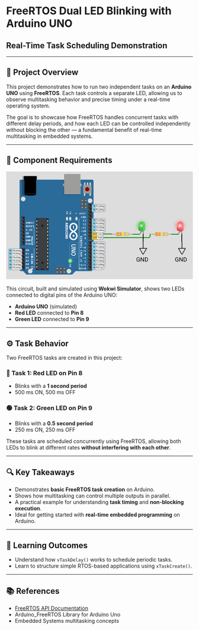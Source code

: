 # FreeRTOS Dual LED Blinking with Arduino UNO  
## Real-Time Task Scheduling Demonstration

---

## 📘 Project Overview

This project demonstrates how to run two independent tasks on an **Arduino UNO** using **FreeRTOS**. Each task controls a separate LED, allowing us to observe multitasking behavior and precise timing under a real-time operating system.

The goal is to showcase how FreeRTOS handles concurrent tasks with different delay periods, and how each LED can be controlled independently without blocking the other — a fundamental benefit of real-time multitasking in embedded systems.

---

## 🧰 Component Requirements  
![Circuit Diagram](circuit.png)

This circuit, built and simulated using **Wokwi Simulator**, shows two LEDs connected to digital pins of the Arduino UNO:

- **Arduino UNO** (simulated)
- **Red LED** connected to **Pin 8**
- **Green LED** connected to **Pin 9**

---

## ⚙️ Task Behavior

Two FreeRTOS tasks are created in this project:

### 🔴 Task 1: Red LED on Pin 8
- Blinks with a **1 second period**
- 500 ms ON, 500 ms OFF

### 🟢 Task 2: Green LED on Pin 9
- Blinks with a **0.5 second period**
- 250 ms ON, 250 ms OFF

These tasks are scheduled concurrently using FreeRTOS, allowing both LEDs to blink at different rates **without interfering with each other**.

---

## 🔍 Key Takeaways

- Demonstrates **basic FreeRTOS task creation** on Arduino.
- Shows how multitasking can control multiple outputs in parallel.
- A practical example for understanding **task timing** and **non-blocking execution**.
- Ideal for getting started with **real-time embedded programming** on Arduino.

---

## 🧠 Learning Outcomes

- Understand how `vTaskDelay()` works to schedule periodic tasks.
- Learn to structure simple RTOS-based applications using `xTaskCreate()`.

---

## 📚 References

- [FreeRTOS API Documentation](https://www.freertos.org/a00106.html)
- Arduino_FreeRTOS Library for Arduino Uno
- Embedded Systems multitasking concepts


